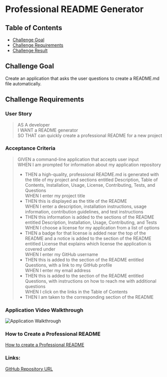 # Professional README Generator

## Table of Contents
* [Challenge Goal](#challenge-goal)
* [Challenge Requirements](#challenge-requirements)
* [Challenge Result](#challenge-result)

## Challenge Goal
Create an application that asks the user questions to create a README.md file automatically.

## Challenge Requirements

### User Story
>AS A developer <br>
>I WANT a README generator <br>
>SO THAT can quickly create a professional README for a new project <br>

### Acceptance Criteria
>GIVEN a command-line application that accepts user input <br>
>WHEN I am prompted for information about my application repository <br>
>* THEN a high-quality, professional README.md is generated with the title of my project and sections entitled Description, Table of Contents, Installation, Usage, License, Contributing, Tests, and Questions <br>
>WHEN I enter my project title <br>
>* THEN this is displayed as the title of the README <br>
>WHEN I enter a description, installation instructions, usage information, contribution guidelines, and test instructions <br>
>* THEN this information is added to the sections of the README entitled Description, Installation, Usage, Contributing, and Tests <br>
>WHEN I choose a license for my application from a list of options <br>
>* THEN a badge for that license is added near the top of the README and a notice is added to the section of the README entitled License that explains which license the application is covered under <br>
>WHEN I enter my GitHub username <br>
>* THEN this is added to the section of the README entitled Questions, with a link to my GitHub profile <br>
>WHEN I enter my email address <br>
>* THEN this is added to the section of the README entitled Questions, with instructions on how to reach me with additional questions <br>
>WHEN I click on the links in the Table of Contents <br>
>* THEN I am taken to the corresponding section of the README <br>

### Application Video Walkthrough
![Application Walkthrough]()

### How to Create a Professional README
[How to create a Professional README](./readme-guide.md)

### Links:
[GitHub Repository URL](https://github.com/marioessig/Professional-README-Generator)